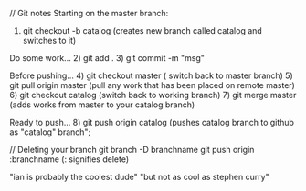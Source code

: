 // Git notes
Starting on the master branch:
 1) git checkout -b catalog (creates new branch called catalog and switches to it)
 
Do some work...
 2) git add .
 3) git commit -m "msg"
 
Before pushing...
 4) git checkout master ( switch back to master branch)
 5) git pull origin master (pull any work that has been placed on remote master)
 6) git checkout catalog (switch back to working branch)
 7) git merge master (adds works from master to your catalog branch)
 
Ready to push...
 8) git push origin catalog (pushes catalog branch to github as "catalog" branch";

// Deleting your branch
git branch -D branchname
git push origin :branchname (: signifies delete)

"ian is probably the coolest dude"
"but not as cool as stephen curry"
